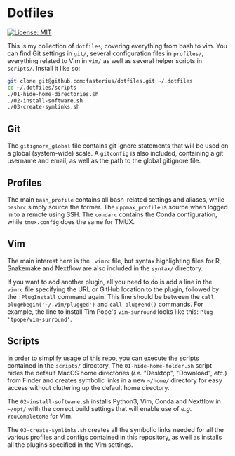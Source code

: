 # Dotfiles

[![License: MIT][1]][2]

[1]: https://img.shields.io/badge/License-MIT-blue.svg
[2]: https://opensource.org/licenses/MIT

This is my collection of `dotfiles`, covering everything from bash to vim. You
can find Git settings in `git/`, several configuration files in `profiles/`,
everything related to Vim in `vim/` as well as several helper scripts in
`scripts/`. Install it like so:

```bash
git clone git@github.com:fasterius/dotfiles.git ~/.dotfiles
cd ~/.dotfiles/scripts
./01-hide-home-directories.sh
./02-install-software.sh
./03-create-symlinks.sh
```

## Git

The `gitignore_global` file contains git ignore statements that will be used on
a global (system-wide) scale. A `gitconfig` is also included, containing a git
username and email, as well as the path to the global gitignore file.

## Profiles

The main `bash_profile` contains all bash-related settings and aliases, while
`bashrc` simply source the former. The `uppmax_profile` is source when logged in
to a remote using SSH. The `condarc` contains the Conda configuration, while
`tmux.config` does the same for TMUX.

## Vim

The main interest here is the `.vimrc` file, but syntax highlighting files for
R, Snakemake and Nextflow are also included in the `syntax/` directory.

If you want to add another plugin, all you need to do is add a line in the
`vimrc` file specifying the URL or GitHub location to the plugin, followed by
the `:PlugInstall` command again. This line should be between the `call
plug#begin('~/.vim/plugged')` and `call plug#end()` commands. For example, the
line to install Tim Pope's `vim-surround` looks like this: `Plug
'tpope/vim-surround'`.

## Scripts

In order to simplify usage of this repo, you can execute the scripts contained
in the `scripts/` directory. The `01-hide-home-folder.sh` script hides the
default MacOS home directories (*i.e.* "Desktop", "Download", *etc.*) from
Finder and creates symbolic links in a new `~/home/` directory for easy access
without cluttering up the default home directory.

The `02-install-software.sh` installs Python3, Vim, Conda and Nextflow in
`~/opt/` with the correct build settings that will enable use of *e.g.*
`YouCompleteMe` for Vim.

The `03-create-symlinks.sh` creates all the symbolic links needed for all the
various profiles and configs contained in this repository, as well as installs
all the plugins specified in the Vim settings.
